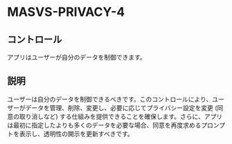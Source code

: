 # MASVS-PRIVACY-4

## コントロール

アプリはユーザーが自分のデータを制御できます。

## 説明

ユーザーは自分のデータを制御できるべきです。このコントロールにより、ユーザーがデータを管理、削除、変更し、必要に応じてプライバシー設定を変更 (同意の取り消しなど) する仕組みを提供できることを確保します。さらに、アプリは最初に指定したよりも多くのデータを必要な場合、同意を再度求めるプロンプトを表示し、透明性の開示を更新すべきです。
